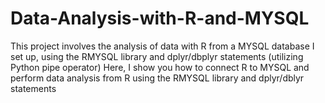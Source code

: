 # Data-Analysis-with-R-and-MYSQL
This project involves the analysis of data with R from a MYSQL database I set up, using the RMYSQL library and dplyr/dbplyr statements (utilizing Python pipe operator)
Here, I show you how to connect R to MYSQL and perform data analysis from R using the RMYSQL library and dplyr/dblyr statements
